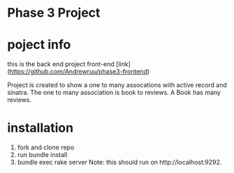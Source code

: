 # Phase 3 Project 

# poject info
this is the back end project 
front-end [link] (https://github.com/Andrewruu/phase3-frontend)

Project is created to show a one to many assocations with active record and sinatra. The one to many association is book to reviews. A Book has many reviews.

# installation
1. fork and clone repo
2. run bundle install 
3. bundle exec rake server 
Note: this should run on http://localhost:9292.
